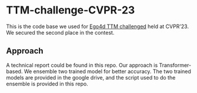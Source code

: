 # TTM-challenge-CVPR-23

This is the code base we used for [Ego4d TTM challenged](https://eval.ai/web/challenges/challenge-page/1625/overview) held at CVPR'23. We secured the second place in the contest.

## Approach

A technical report could be found in this repo. Our approach is Transformer-based. We ensemble two trained model for better accuracy. The two trained models are provided in the google drive, and the script used to do the ensemble is provided in this repo.

